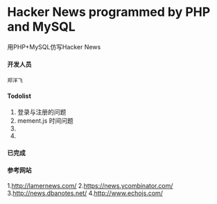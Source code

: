 Hacker News programmed by PHP and MySQL
==========

用PHP+MySQL仿写Hacker News
    
#### 开发人员
    
    郑洋飞


#### Todolist

1. 登录与注册的问题
2. mement.js 时间问题
3.
4.

#### 已完成


    

#### 参考网站

1.http://lamernews.com/ 
2.https://news.ycombinator.com/ 
3.http://news.dbanotes.net/ 
4.http://www.echojs.com/ 